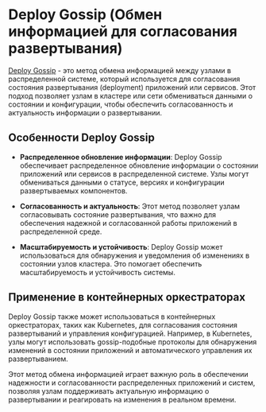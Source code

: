 # Deploy Gossip (Обмен информацией для согласования развертывания)

[Deploy Gossip](https://youtu.be/iixB6Yo4G5I?si=eg_JGoyOAnrcAoon&t=3474) - это метод обмена информацией между узлами в распределенной системе, который используется для согласования состояния развертывания (deployment) приложений или сервисов. Этот подход позволяет узлам в кластере или сети обмениваться данными о состоянии и конфигурации, чтобы обеспечить согласованность и актуальность информации о развертывании.

## Особенности Deploy Gossip

- **Распределенное обновление информации**: Deploy Gossip обеспечивает распределенное обновление информации о состоянии приложений или сервисов в распределенной системе. Узлы могут обмениваться данными о статусе, версиях и конфигурации развертываемых компонентов.

- **Согласованность и актуальность**: Этот метод позволяет узлам согласовывать состояние развертывания, что важно для обеспечения надежной и согласованной работы приложений в распределенной среде.

- **Масштабируемость и устойчивость**: Deploy Gossip может использоваться для обнаружения и уведомления об изменениях в состоянии узлов кластера. Это помогает обеспечить масштабируемость и устойчивость системы.

## Применение в контейнерных оркестраторах

Deploy Gossip также может использоваться в контейнерных оркестраторах, таких как Kubernetes, для согласования состояния развертываний и управления конфигурацией. Например, в Kubernetes, узлы могут использовать gossip-подобные протоколы для обнаружения изменений в состоянии приложений и автоматического управления их развертыванием.

Этот метод обмена информацией играет важную роль в обеспечении надежности и согласованности распределенных приложений и систем, позволяя узлам поддерживать актуальную информацию о развертывании и реагировать на изменения в реальном времени.
